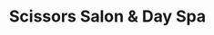 ---
title: "Scissors Salon & Day Spa"
url: /syosset/scissors-salon-and-day-spa/
shop: hairdresser
---